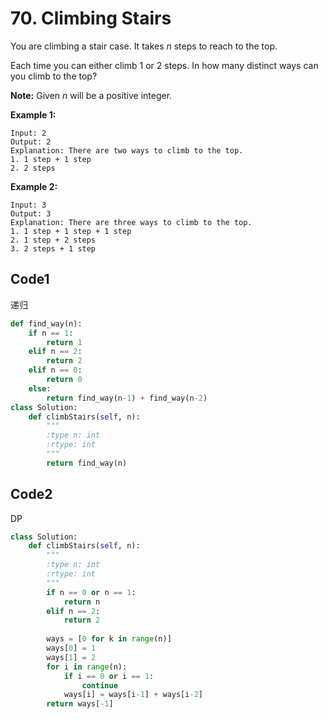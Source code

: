 # 70. Climbing Stairs

You are climbing a stair case. It takes *n* steps to reach to the top.

Each time you can either climb 1 or 2 steps. In how many distinct ways can you climb to the top?

**Note:** Given *n* will be a positive integer.

**Example 1:**

```
Input: 2
Output: 2
Explanation: There are two ways to climb to the top.
1. 1 step + 1 step
2. 2 steps
```

**Example 2:**

```
Input: 3
Output: 3
Explanation: There are three ways to climb to the top.
1. 1 step + 1 step + 1 step
2. 1 step + 2 steps
3. 2 steps + 1 step
```



## Code1

递归

```python
def find_way(n):
    if n == 1:
        return 1
    elif n == 2:
        return 2
    elif n == 0:
        return 0
    else:
        return find_way(n-1) + find_way(n-2)
class Solution:
    def climbStairs(self, n):
        """
        :type n: int
        :rtype: int
        """
        return find_way(n)
```



## Code2

DP

```python
class Solution:
    def climbStairs(self, n):
        """
        :type n: int
        :rtype: int
        """
        if n == 0 or n == 1:
            return n
        elif n == 2:
            return 2
        
        ways = [0 for k in range(n)]
        ways[0] = 1
        ways[1] = 2
        for i in range(n):
            if i == 0 or i == 1:
                continue
            ways[i] = ways[i-1] + ways[i-2]
        return ways[-1]
        
```

